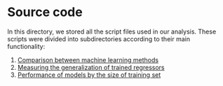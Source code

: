 # Source code

In this directory, we stored all the script files used in our analysis.
These scripts were divided into subdirectories according to their main 
functionality:

1. [Comparison between machine learning methods](comparison)
2. [Measuring the generalization of trained regressors](generalisation) 
3. [Performance of models by the size of training set](sample_size)
